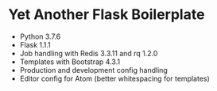 # Yet Another Flask Boilerplate
* Python 3.7.6
* Flask 1.1.1
* Job handling with Redis 3.3.11 and rq 1.2.0
* Templates with Bootstrap 4.3.1
* Production and development config handling
* Editor config for Atom (better whitespacing for templates)
